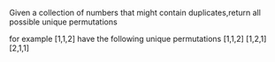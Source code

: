 Given a collection of numbers that might contain duplicates,return
all possible unique permutations

for example
[1,1,2] have the following unique permutations
[1,1,2] [1,2,1] [2,1,1]

